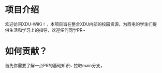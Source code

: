 # 项目介绍
欢迎访问XDU-WiKi！，本项目旨在整合XDU内部的校园资源，为西电的学生们提供生活和学习上的指导，欢迎任何同学PR~  
# 如何贡献？
首先你需要了解一点PR的基础知识~
拉取main分支，